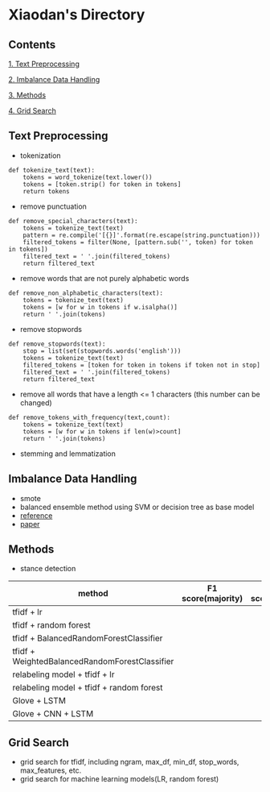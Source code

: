 # Xiaodan's Directory

## Contents
[1. Text Preprocessing](#Text-Preprocessing)

[2. Imbalance Data Handling](#Imbalance-Data-Handling)

[3. Methods](#Methods)

[4. Grid Search](#Grid-Search)


## Text Preprocessing
* tokenization
```
def tokenize_text(text):
    tokens = word_tokenize(text.lower())
    tokens = [token.strip() for token in tokens]
    return tokens
```
* remove punctuation
```
def remove_special_characters(text):
    tokens = tokenize_text(text)
    pattern = re.compile('[{}]'.format(re.escape(string.punctuation)))
    filtered_tokens = filter(None, [pattern.sub('', token) for token in tokens])
    filtered_text = ' '.join(filtered_tokens)
    return filtered_text
```
* remove words that are not purely alphabetic words
```
def remove_non_alphabetic_characters(text):
    tokens = tokenize_text(text)
    tokens = [w for w in tokens if w.isalpha()]
    return ' '.join(tokens)
```
* remove stopwords
```
def remove_stopwords(text):
    stop = list(set(stopwords.words('english')))
    tokens = tokenize_text(text)
    filtered_tokens = [token for token in tokens if token not in stop]
    filtered_text = ' '.join(filtered_tokens)
    return filtered_text
```
* remove all words that have a length <= 1 characters (this number can be changed)
```
def remove_tokens_with_frequency(text,count):
    tokens = tokenize_text(text)
    tokens = [w for w in tokens if len(w)>count]
    return ' '.join(tokens)
```
* stemming and lemmatization

## Imbalance Data Handling
* smote 
* balanced ensemble method using SVM or decision tree as base model
* [reference](https://imbalanced-learn.org/en/stable/ensemble.html)
* [paper](https://statistics.berkeley.edu/sites/default/files/tech-reports/666.pdf)


## Methods
* stance detection

| method |  F1 score(majority) | F1 score(minority) |
| ----------- | ----------- | ----------- | 
| tfidf + lr |  |
| tfidf + random forest | |
| tfidf + BalancedRandomForestClassifier | |
| tfidf + WeightedBalancedRandomForestClassifier | |
| relabeling model + tfidf + lr  | |
| relabeling model + tfidf + random forest | |
| Glove + LSTM | |
| Glove + CNN + LSTM | |


## Grid Search
* grid search for tfidf, including ngram, max_df, min_df, stop_words, max_features, etc.
* grid search for machine learning models(LR, random forest)







